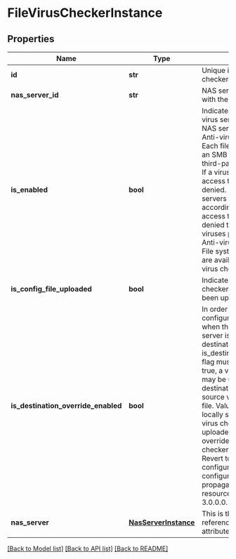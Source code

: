 # FileVirusCheckerInstance

## Properties
Name | Type | Description | Notes
------------ | ------------- | ------------- | -------------
**id** | **str** | Unique identifier of the virus checker instance. | [optional] 
**nas_server_id** | **str** | NAS server that is configured with these anti-virus settings. | [optional] 
**is_enabled** | **bool** | Indicates whether the anti-virus service is enabled on this NAS server. Value are: - true - Anti-virus service is enabled. Each file created or modified by an SMB client is scanned by the third-party anti-virus servers. If a virus is detected, the access to the file system is denied. If third-party anti-virus servers are not available, according the policy, the access to the file systems is denied to prevent potential viruses propagation. - false - Anti-virus service is disabled. File systems of the NAS servers are available for access without virus checking  | [optional] 
**is_config_file_uploaded** | **bool** | Indicates whether a virus checker configuration file has been uploaded. | [optional] [default to False]
**is_destination_override_enabled** | **bool** | In order to modify the configuration of this resource when the associated NAS server is a replication destination, the is_destination_override_enabled flag must be set to true. When true, a virus checker config file may be uploaded on the destination to override the source virus checker config file. Values are:   true - Enable locally set configuration. A virus checker config file may be uploaded on the destination to override the source virus checker config file.   false - Revert to use the source configuration file. Source configuration file changes will propagate directly to this resource.  Was added in version 3.0.0.0. | [optional] [default to False]
**nas_server** | [**NasServerInstance**](NasServerInstance.md) | This is the embeddable reference form of nas_server_id attribute. | [optional] 

[[Back to Model list]](../README.md#documentation-for-models) [[Back to API list]](../README.md#documentation-for-api-endpoints) [[Back to README]](../README.md)


